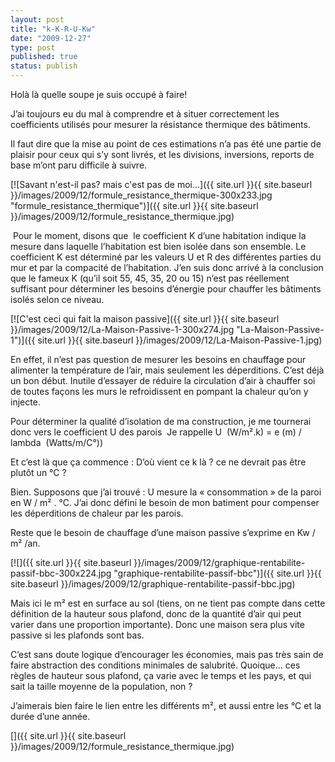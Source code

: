 ```yaml
---
layout: post
title: "k-K-R-U-Kw"
date: "2009-12-27"
type: post
published: true
status: publish
---
```


Holà là quelle soupe je suis occupé à faire!

J’ai toujours eu du mal à comprendre et à situer correctement les coefficients utilisés pour mesurer la résistance thermique des bâtiments.

Il faut dire que la mise au point de ces estimations n’a pas été une partie de plaisir pour ceux qui s’y sont livrés, et les divisions, inversions, reports de base m’ont paru difficile à suivre.

[![Savant n'est-il pas? mais c'est pas de moi...]({{ site.url }}{{ site.baseurl }}/images/2009/12/formule_resistance_thermique-300x233.jpg "formule_resistance_thermique")]({{ site.url }}{{ site.baseurl }}/images/2009/12/formule_resistance_thermique.jpg)

 Pour le moment, disons que  le coefficient K d’une habitation indique la mesure dans laquelle l’habitation est bien isolée dans son ensemble. Le coefficient K est déterminé par les valeurs U et R des différentes parties du mur et par la compacité de l’habitation. J’en suis donc arrivé à la conclusion que le fameux K (qu’il soit 55, 45, 35, 20 ou 15) n’est pas réellement suffisant pour déterminer les besoins d’énergie pour chauffer les bâtiments isolés selon ce niveau.

[![C'est ceci qui fait la maison passive]({{ site.url }}{{ site.baseurl }}/images/2009/12/La-Maison-Passive-1-300x274.jpg "La-Maison-Passive-1")]({{ site.url }}{{ site.baseurl }}/images/2009/12/La-Maison-Passive-1.jpg)

En effet, il n’est pas question de mesurer les besoins en chauffage pour alimenter la température de l’air, mais seulement les déperditions. C’est déjà un bon début. Inutile d’essayer de réduire la circulation d’air à chauffer soi de toutes façons les murs le refroidissent en pompant la chaleur qu’on y injecte.

Pour déterminer la qualité d’isolation de ma construction, je me tournerai donc vers le coefficient U des parois  Je rappelle U  (W/m².k) = e (m) / lambda  (Watts/m/C°))

Et c’est là que ça commence : D’où vient ce k là ? ce ne devrait pas être plutôt un °C ?

Bien. Supposons que j’ai trouvé : U mesure la « consommation » de la paroi en W / m² . °C. J’ai donc défini le besoin de mon batiment pour compenser les déperditions de chaleur par les parois.

Reste que le besoin de chauffage d’une maison passive s’exprime en Kw / m² /an.

[![]({{ site.url }}{{ site.baseurl }}/images/2009/12/graphique-rentabilite-passif-bbc-300x224.jpg "graphique-rentabilite-passif-bbc")]({{ site.url }}{{ site.baseurl }}/images/2009/12/graphique-rentabilite-passif-bbc.jpg)

Mais ici le m² est en surface au sol (tiens, on ne tient pas compte dans cette définition de la hauteur sous plafond, donc de la quantité d’air qui peut varier dans une proportion importante). Donc une maison sera plus vite passive si les plafonds sont bas.

C’est sans doute logique d’encourager les économies, mais pas très sain de faire abstraction des conditions minimales de salubrité. Quoique… ces règles de hauteur sous plafond, ça varie avec le temps et les pays, et qui sait la taille moyenne de la population, non ?

J’aimerais bien faire le lien entre les différents m², et aussi entre les °C et la durée d’une année.

[]({{ site.url }}{{ site.baseurl }}/images/2009/12/formule_resistance_thermique.jpg)
